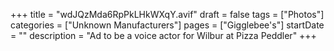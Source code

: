 +++
title = "wdJQzMda6RpPkLHkWXqY.avif"
draft = false
tags = ["Photos"]
categories = ["Unknown Manufacturers"]
pages = ["Gigglebee's"]
startDate = ""
description = "Ad to be a voice actor for Wilbur at Pizza Peddler"
+++
